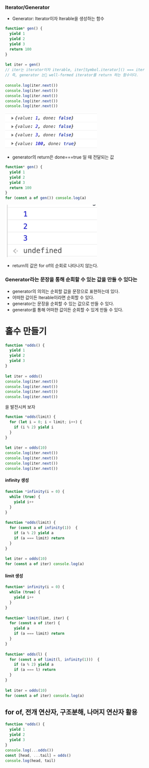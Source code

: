 ### Iterator/Generator
- Generator: Iterator이자 Iterable을 생성하는 함수

```js
function* gen() {
  yield 1
  yield 2
  yield 3
  return 100
}

let iter = gen() 
// iter는 iterator이자 iterable, iter[Symbol.iterator]() === iter
// 즉, generator 는 well-formed iterator를 return 하는 함수이다.

console.log(iter.next())
console.log(iter.next())
console.log(iter.next())
console.log(iter.next())
console.log(iter.next())
```

<img src="./assets/03-01.png" width="300"/>

- generator의 return은 done===true 일 때 전달되는 값

```js
function* gen() {
  yield 1
  yield 2
  yield 3
  return 100
}
for (const a of gen()) console.log(a)
```
<img src="./assets/03-02.png" width="300"/>

- return의 값은 for of의 순회로 나타나지 않는다.


### Generator라는 문장을 통해 순회할 수 있는 값을 만들 수 있다는
- generator의 의의는 순회할 값을 문장으로 표현하는데 있다.
- 어떠한 값이든 Iterable이라면 순회할 수 있다.
- generator는 문장을 순회할 수 있는 값으로 만들 수 있다.
- generator를 통해 어떠한 값이든 순회할 수 있게 만들 수 있다.


# 홀수 만들기
```js
function *odds() {
  yield 1
  yield 2
  yield 3
}

let iter = odds()
console.log(iter.next())
console.log(iter.next())
console.log(iter.next())
console.log(iter.next())
```
을 발전시켜 보자

```js
function *odds(limit) {
  for (let i = 0; i < limit; i++) {
    if (i % 2) yield i
  }
}

let iter = odds(10)
console.log(iter.next())
console.log(iter.next())
console.log(iter.next())
console.log(iter.next())
```

#### infinity 생성

```js
function *infinity(i = 0) {
  while (true) {
    yield i++
  }
}

function *odds(limit) {
  for (const a of infinity(1))  {
    if (a % 2) yield a
    if (a === limit) return
  }
}

let iter = odds(10)
for (const a of iter) console.log(a)
```

#### limit 생성
```js
function* infinity(i = 0) {
  while (true) {
    yield i++
  }
}

function* limit(limt, iter) {
  for (const a of iter) {
    yield a
    if (a === limit) return
  }
}

function* odds(l) {
  for (const a of limit(l, infinity(1)))  {
    if (a % 2) yield a
    if (a === l) return
  }
}

let iter = odds(10)
for (const a of iter) console.log(a)
```

## for of, 전개 연산자, 구조분해, 나머지 연산자 활용
```js
function *odds() {
  yield 1
  yield 2
  yield 3
}
console.log(...odds())
const [head, ...tail] = odds()
console.log(head, tail)
```